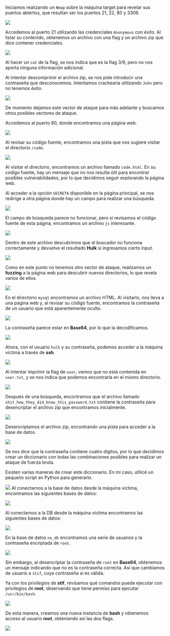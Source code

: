 Iniciamos realizando un `Nmap` sobre la máquina target para revelar sus puertos abiertos, que resultan ser los puertos 21, 22, 80 y 3306.

![](Images/nmap.png)

Accedemos al puerto 21 utilizando las credenciales `Anonymous` con éxito. Al listar su contenido, obtenemos un archivo con una flag y un archivo zip que dice contener credenciales.

![](Images/anonymous-ftp.png)

Al hacer un `cat` de la flag, se nos indica que es la flag 3/9, pero no nos aporta ninguna información adicional.

Al intentar descomprimir el archivo zip, se nos pide introducir una contraseña que desconocemos. Intentamos crackearla utilizando `John` pero no tenemos éxito.

![](Images/john-fail.png)

De momento dejamos este vector de ataque para más adelante y buscamos otros posibles vectores de ataque.

Accedemos al puerto 80, donde encontramos una página web.

![](Images/web-page.png)

Al revisar su código fuente, encontramos una pista que nos sugiere visitar el directorio `/code`.

![](Images/web-page-code.png)

Al visitar el directorio, encontramos un archivo llamado `code.html`. En su código fuente, hay un mensaje que no nos resulta útil para encontrar posibles vulnerabilidades, por lo que decidimos seguir explorando la página web.

Al acceder a la opción `SECRETA` disponible en la página principal, se nos redirige a otra página donde hay un campo para realizar una búsqueda.

![](Images/secreta.png)

El campo de búsqueda parece no funcionar, pero si revisamos el código fuente de esta página, encontramos un archivo `js` interesante.

![](Images/js-file.png)

Dentro de este archivo descubrimos que el buscador no funciona correctamente y devuelve el resultado **Hulk** si ingresamos cierto input.

![](hulk.png)

Como en este punto no tenemos otro vector de ataque, realizamos un **fuzzing** a la página web para descubrir nuevos directorios, lo que revela varios de ellos.

![](Images/gobuster.png)

En el directorio `mysql` encontramos un archivo HTML. Al visitarlo, nos lleva a una página web y, al revisar su código fuente, encontramos la contraseña de un usuario que está aparentemente oculto.

![](password-hidden-user.png)

La contraseña parece estar en **Base64**, por lo que la decodificamos.

![](Images/pass-hulk.png)

Ahora, con el usuario `hulk` y su contraseña, podemos acceder a la máquina víctima a través de **ssh**.

![](Images/hulk-ssh.png)

Al intentar imprimir la flag de `user`, vemos que no está contenida en `user.txt`, y se nos indica que podemos encontrarla en el mismo directorio.

![](Images/user-clue.png)

Después de una búsqueda, encontramos que el archivo llamado `shit_how_they_did_know_this_password.txt` contiene la contraseña para desencriptar el archivo zip que encontramos inicialmente.

![](Images/pass-creds.png)

Desencriptamos el archivo zip, encontrando una pista para acceder a la base de datos.

![](Images/creds-db.png)

Se nos dice que la contraseña contiene cuatro dígitos, por lo que decidimos crear un diccionario con todas las combinaciones posibles para realizar un ataque de fuerza bruta.

Existen varias maneras de crear este diccionario. En mi caso, utilicé un pequeño script en Python para generarlo.

![](Images/wordlist-gen.png)
Al conectarnos a la base de datos desde la máquina víctima, encontramos las siguientes bases de datos:

![](Images/hydra.png)

Al conectarnos a la DB desde la máquina víctima encontramos las siguientes bases de datos:

![](Images/mysql.png)


En la base de datos `no_db` encontramos una serie de usuarios y la contraseña encriptada de `root`.

![](Images/db-root.png)

Sin embargo, al desencriptar la contraseña de `root` en **Base64**, obtenemos un mensaje indicando que no es la contraseña correcta. Así que cambiamos de usuario a `stif`, cuya contraseña sí es válida.

Ya con los privilegios de **stif**, revisamos qué comandos puede ejecutar con privilegios de **root**, observando que tiene permiso para ejecutar `/usr/bin/bash`.

![](Images/sudo-l.png)

De esta manera, creamos una nueva instancia de **bash** y obtenemos acceso al usuario **root**, obteniendo así las dos flags.

![](Images/flags.png)


